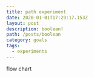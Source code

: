 ```yaml
---
title: path experiment
date: 2020-01-01T17:29:17.153Z
layout: post
description: boolean!
path: /posts/boolean
category: goals
tags:
  - experiments
---
```

flow chart
